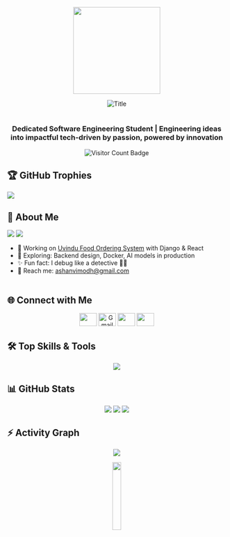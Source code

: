 <p align="center">
  <img src="[https://media.giphy.com/media/Ruk8jOQDYBXyHhQ6iU/giphy.gif?cid=790b76111b5vir6oyq3fkbavxz6hzj9dwvvtn94ngh96y6yu&ep=v1_gifs_search&rid=giphy.gif&ct=g](https://pin.it/1aQjunL9D)" height="200" />
</p>

<div align="center">
  <img src="https://readme-typing-svg.herokuapp.com?font=Architects+Daughter&color=%71bfde&size=30&center=true&vCenter=true&height=60&width=600&lines=Hey+there!+I'm+Ashan+Vimodh;Happy+to+see+you+here+👨‍💻✨" alt="Title"></img>
</div>

<h1></h1>
<h3 align="center">Dedicated Software Engineering Student | Engineering ideas into impactful tech-driven by passion, powered by innovation</h3>

<p align="center">
  <img src="https://komarev.com/ghpvc/?username=ashan24019&label=Profile%20Visitors&color=ff6347&style=flat" alt="Visitor Count Badge" />
</p>

## 🏆 GitHub Trophies
![](https://github-profile-trophy.vercel.app/?username=ashan24019&theme=gruvbox&no-frame=false&no-bg=false&margin-w=4)

## 💫 About Me

<p align="left">
  <img src="https://img.shields.io/badge/Focus-FullStack%20Development-dodgerblue" />
  <img src="https://img.shields.io/badge/Languages-English-dodgerblue" />
</p>

- 🔭 Working on [Uvindu Food Ordering System](https://github.com/ashan24019/Uvindu-Food-Ordering-System.git) with Django & React  
- 🌱 Exploring: Backend design, Docker, AI models in production
- ✨ Fun fact: I debug like a detective 🕵️‍♂️  
- 📧  Reach me: ashanvimodh@gmail.com
<br><br>

## 🌐 Connect with Me
<p align="center">
  <a href="https://linkedin.com/in/ashanvimodh/"><img src="https://raw.githubusercontent.com/rahuldkjain/github-profile-readme-generator/master/src/images/icons/Social/linked-in-alt.svg" height="30" width="40" /></a>
  <a href="mailto:ashanvimodh@gmail.com"><img src="https://cdn.jsdelivr.net/npm/simple-icons@v5/icons/gmail.svg?color=ffffff" height="30" width="40" title="Gmail" /></a>
  <a href="https://fb.com/harsha.fernando.520900"><img src="https://raw.githubusercontent.com/rahuldkjain/github-profile-readme-generator/master/src/images/icons/Social/facebook.svg" height="30" width="40" /></a>
  <a href="https://instagram.com/harsha_fernando__"><img src="https://raw.githubusercontent.com/rahuldkjain/github-profile-readme-generator/master/src/images/icons/Social/instagram.svg" height="30" width="40" /></a>
</p>

## 🛠️ Top Skills & Tools
<p align="center">
  <img src="https://skillicons.dev/icons?i=javascript,python,php,ts,c,nextjs,nodejs,react,django,dotnet,laravel,bootstrap,html,css,tailwind,mysql,sqlite,postgresql,firebase,figma,git,linux,vscode,androidstudio" />
</p>

## 📊 GitHub Stats
<p align="center">
  <img src="https://github-readme-stats.vercel.app/api?username=ashan24019&show_icons=true&theme=dark&hide_border=true" />
  <img src="https://github-readme-stats.vercel.app/api/top-langs/?username=ashan24019&layout=compact&theme=dark&hide_border=true" />
  <img src="https://github-readme-streak-stats.herokuapp.com?user=ashan24019&theme=dark&hide_border=true" />
</p>

## ⚡ Activity Graph
<div align="center">
  <img src="https://github-readme-activity-graph.vercel.app/graph?username=ashan24019&bg_color=000000&color=ff6347&line=63f7f7&point=ffffff&area=true&hide_border=true" />
</div>

<p align="center">
  <img src="https://media.giphy.com/media/jpVnC65DmYeyRL4LHS/giphy.gif" width="20%">
</p>
